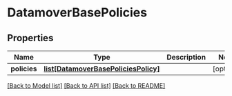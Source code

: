 # DatamoverBasePolicies

## Properties
Name | Type | Description | Notes
------------ | ------------- | ------------- | -------------
**policies** | [**list[DatamoverBasePoliciesPolicy]**](DatamoverBasePoliciesPolicy.md) |  | [optional] 

[[Back to Model list]](../README.md#documentation-for-models) [[Back to API list]](../README.md#documentation-for-api-endpoints) [[Back to README]](../README.md)


